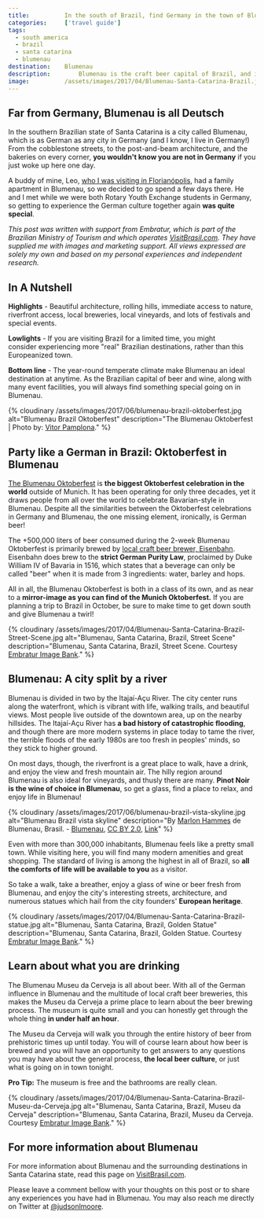 ```yaml
---
title:			In the south of Brazil, find Germany in the town of Blumenau
categories:		['travel guide']
tags:
  - south america
  - brazil
  - santa catarina
  - blumenau
destination:	Blumenau
description:		Blumenau is the craft beer capital of Brazil, and is also in the heart of wine country, pulling cultural and architectural inspirations from Germany.
image:			/assets/images/2017/04/Blumenau-Santa-Catarina-Brazil.jpg
---
```


## Far from Germany, Blumenau is all Deutsch

In the southern Brazilian state of Santa Catarina is a city called Blumenau, which is as German as any city in Germany (and I know, I live in Germany!) From the cobblestone streets, to the post-and-beam architecture, and the bakeries on every corner, **you wouldn't know you are not in Germany** if you just woke up here one day.

A buddy of mine, Leo, [who I was visiting in Florianópolis](/florianopolis-brazil-travel-guide/), had a family apartment in Blumenau, so we decided to go spend a few days there. He and I met while we were both Rotary Youth Exchange students in Germany, so getting to experience the German culture together again **was quite special**.

_This post was written with support from Embratur, which is part of the Brazilian Ministry of Tourism and which operates [VisitBrasil.com](https://visitbrasil.com/). They have supplied me with images and marketing support. All views expressed are solely my own and based on my personal experiences and independent research._

## In A Nutshell

**Highlights** - Beautiful architecture, rolling hills, immediate access to nature, riverfront access, local breweries, local vineyards, and lots of festivals and special events.

**Lowlights** - If you are visiting Brazil for a limited time, you might consider experiencing more "real" Brazilian destinations, rather than this Europeanized town.

**Bottom line** - The year-round temperate climate make Blumenau an ideal destination at anytime. As the Brazilian capital of beer and wine, along with many event facilities, you will always find something special going on in Blumenau.

{% cloudinary /assets/images/2017/06/blumenau-brazil-oktoberfest.jpg alt="Blumenau Brazil Oktoberfest" description="The Blumenau Oktoberfest | Photo by: [ Vitor Pamplona](https://www.flickr.com/photos/vitorpamplona/)." %}

## Party like a German in Brazil: Oktoberfest in Blumenau

[The Blumenau Oktoberfest](https://www.oktoberfestblumenau.com.br/) is **the biggest Oktoberfest celebration in the world** outside of Munich. It has been operating for only three decades, yet it draws people from all over the world to celebrate Bavarian-style in Blumenau. Despite all the similarities between the Oktoberfest celebrations in Germany and Blumenau, the one missing element, ironically, is German beer!

The +500,000 liters of beer consumed during the 2-week Blumenau Oktoberfest is primarily brewed by [local craft beer brewer, Eisenbahn](https://www.eisenbahn.com.br/web/site/index.php). Eisenbahn does brew to the **strict German Purity Law**, proclaimed by Duke William IV of Bavaria in 1516, which states that a beverage can only be called "beer" when it is made from 3 ingredients: water, barley and hops.

All in all, the Blumenau Oktoberfest is both in a class of its own, and as near to a **mirror-image as you can find of the Munich Oktoberfest.** If you are planning a trip to Brazil in October, be sure to make time to get down south and give Blumenau a twirl!

{% cloudinary /assets/images/2017/04/Blumenau-Santa-Catarina-Brazil-Street-Scene.jpg alt="Blumenau, Santa Catarina, Brazil, Street Scene" description="Blumenau, Santa Catarina, Brazil, Street Scene. Courtesy [Embratur Image Bank](https://www.flickr.com/photos/visitbrasil/)." %}

## Blumenau: A city split by a river

Blumenau is divided in two by the Itajaí-Açu River. The city center runs along the waterfront, which is vibrant with life, walking trails, and beautiful views. Most people live outside of the downtown area, up on the nearby hillsides. The Itajaí-Açu River has **a bad history of catastrophic flooding**, and though there are more modern systems in place today to tame the river, the terrible floods of the early 1980s are too fresh in peoples' minds, so they stick to higher ground.

On most days, though, the riverfront is a great place to walk, have a drink, and enjoy the view and fresh mountain air. The hilly region around Blumenau is also ideal for vineyards, and thusly there are many. **Pinot Noir is the wine of choice in Blumenau**, so get a glass, find a place to relax, and enjoy life in Blumenau!

{% cloudinary /assets/images/2017/06/blumenau-brazil-vista-skyline.jpg alt="Blumenau Brazil vista skyline" description="By [Marlon Hammes](https://flickr.com/people/hams/) de Blumenau, Brasil. - [Blumenau](https://flickr.com/photos/hams/1808536345/), [CC BY 2.0](https://creativecommons.org/licenses/by/2.0), [Link](https://commons.wikimedia.org/w/index.php?curid=3606926)" %}

Even with more than 300,000 inhabitants, Blumenau feels like a pretty small town. While visiting here, you will find many modern amenities and great shopping. The standard of living is among the highest in all of Brazil, so **all the comforts of life will be available to you** as a visitor.

So take a walk, take a breather, enjoy a glass of wine or beer fresh from Blumenau, and enjoy the city's interesting streets, architecture, and numerous statues which hail from the city founders' **European heritage**.

{% cloudinary /assets/images/2017/04/Blumenau-Santa-Catarina-Brazil-statue.jpg alt="Blumenau, Santa Catarina, Brazil, Golden Statue" description="Blumenau, Santa Catarina, Brazil, Golden Statue. Courtesy [Embratur Image Bank](https://www.flickr.com/photos/visitbrasil/)." %}

## Learn about what you are drinking

The Blumenau Museu da Cerveja is all about beer. With all of the German influence in Blumenau and the multitude of local craft beer breweries, this makes the Museu da Cerveja a prime place to learn about the beer brewing process. The museum is quite small and you can honestly get through the whole thing **in under half an hour**.

The Museu da Cerveja will walk you through the entire history of beer from prehistoric times up until today. You will of course learn about how beer is brewed and you will have an opportunity to get answers to any questions you may have about the general process, **the local beer culture**, or just what is going on in town tonight.

**Pro Tip:** The museum is free and the bathrooms are really clean.

{% cloudinary /assets/images/2017/04/Blumenau-Santa-Catarina-Brazil-Museu-da-Cerveja.jpg alt="Blumenau, Santa Catarina, Brazil, Museu da Cerveja" description="Blumenau, Santa Catarina, Brazil, Museu da Cerveja. Courtesy [Embratur Image Bank](https://www.flickr.com/photos/visitbrasil/)." %}

## For more information about Blumenau

For more information about Blumenau and the surrounding destinations in Santa Catarina state, read this page on [VisitBrasil.com](https://www.visitbrasil.com/en/estados/santa-catarina/).

Please leave a comment bellow with your thoughts on this post or to share any experiences you have had in Blumenau. You may also reach me directly on Twitter at [@judsonlmoore](https://twitter.com/judsonlmoore).
